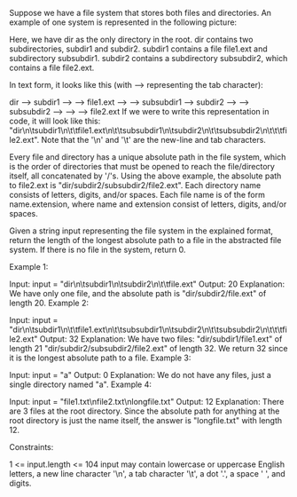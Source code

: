 Suppose we have a file system that stores both files and directories. An example of one system is represented in the following picture:



Here, we have dir as the only directory in the root. dir contains two subdirectories, subdir1 and subdir2. subdir1 contains a file file1.ext and subdirectory subsubdir1. subdir2 contains a subdirectory subsubdir2, which contains a file file2.ext.

In text form, it looks like this (with ⟶ representing the tab character):

dir
⟶ subdir1
⟶ ⟶ file1.ext
⟶ ⟶ subsubdir1
⟶ subdir2
⟶ ⟶ subsubdir2
⟶ ⟶ ⟶ file2.ext
If we were to write this representation in code, it will look like this: "dir\n\tsubdir1\n\t\tfile1.ext\n\t\tsubsubdir1\n\tsubdir2\n\t\tsubsubdir2\n\t\t\tfile2.ext". Note that the '\n' and '\t' are the new-line and tab characters.

Every file and directory has a unique absolute path in the file system, which is the order of directories that must be opened to reach the file/directory itself, all concatenated by '/'s. Using the above example, the absolute path to file2.ext is "dir/subdir2/subsubdir2/file2.ext". Each directory name consists of letters, digits, and/or spaces. Each file name is of the form name.extension, where name and extension consist of letters, digits, and/or spaces.

Given a string input representing the file system in the explained format, return the length of the longest absolute path to a file in the abstracted file system. If there is no file in the system, return 0.

 

Example 1:


Input: input = "dir\n\tsubdir1\n\tsubdir2\n\t\tfile.ext"
Output: 20
Explanation: We have only one file, and the absolute path is "dir/subdir2/file.ext" of length 20.
Example 2:


Input: input = "dir\n\tsubdir1\n\t\tfile1.ext\n\t\tsubsubdir1\n\tsubdir2\n\t\tsubsubdir2\n\t\t\tfile2.ext"
Output: 32
Explanation: We have two files:
"dir/subdir1/file1.ext" of length 21
"dir/subdir2/subsubdir2/file2.ext" of length 32.
We return 32 since it is the longest absolute path to a file.
Example 3:

Input: input = "a"
Output: 0
Explanation: We do not have any files, just a single directory named "a".
Example 4:

Input: input = "file1.txt\nfile2.txt\nlongfile.txt"
Output: 12
Explanation: There are 3 files at the root directory.
Since the absolute path for anything at the root directory is just the name itself, the answer is "longfile.txt" with length 12.
 

Constraints:

1 <= input.length <= 104
input may contain lowercase or uppercase English letters, a new line character '\n', a tab character '\t', a dot '.', a space ' ', and digits.
